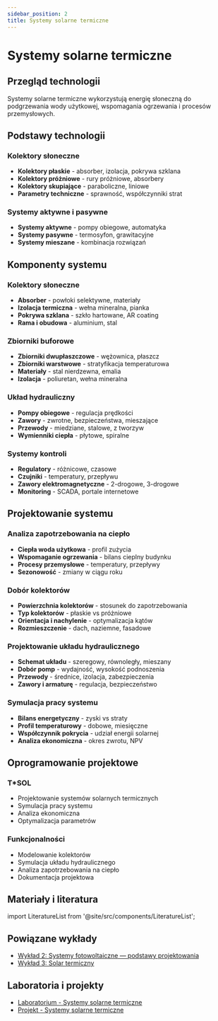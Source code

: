 ```yaml
---
sidebar_position: 2
title: Systemy solarne termiczne
---
```


# Systemy solarne termiczne

## Przegląd technologii

Systemy solarne termiczne wykorzystują energię słoneczną do podgrzewania wody użytkowej, wspomagania ogrzewania i procesów przemysłowych.

## Podstawy technologii

### Kolektory słoneczne
- **Kolektory płaskie** - absorber, izolacja, pokrywa szklana
- **Kolektory próżniowe** - rury próżniowe, absorbery
- **Kolektory skupiające** - paraboliczne, liniowe
- **Parametry techniczne** - sprawność, współczynniki strat

### Systemy aktywne i pasywne
- **Systemy aktywne** - pompy obiegowe, automatyka
- **Systemy pasywne** - termosyfon, grawitacyjne
- **Systemy mieszane** - kombinacja rozwiązań

## Komponenty systemu

### Kolektory słoneczne
- **Absorber** - powłoki selektywne, materiały
- **Izolacja termiczna** - wełna mineralna, pianka
- **Pokrywa szklana** - szkło hartowane, AR coating
- **Rama i obudowa** - aluminium, stal

### Zbiorniki buforowe
- **Zbiorniki dwupłaszczowe** - wężownica, płaszcz
- **Zbiorniki warstwowe** - stratyfikacja temperaturowa
- **Materiały** - stal nierdzewna, emalia
- **Izolacja** - poliuretan, wełna mineralna

### Układ hydrauliczny
- **Pompy obiegowe** - regulacja prędkości
- **Zawory** - zwrotne, bezpieczeństwa, mieszające
- **Przewody** - miedziane, stalowe, z tworzyw
- **Wymienniki ciepła** - płytowe, spiralne

### Systemy kontroli
- **Regulatory** - różnicowe, czasowe
- **Czujniki** - temperatury, przepływu
- **Zawory elektromagnetyczne** - 2-drogowe, 3-drogowe
- **Monitoring** - SCADA, portale internetowe

## Projektowanie systemu

### Analiza zapotrzebowania na ciepło
- **Ciepła woda użytkowa** - profil zużycia
- **Wspomaganie ogrzewania** - bilans cieplny budynku
- **Procesy przemysłowe** - temperatury, przepływy
- **Sezonowość** - zmiany w ciągu roku

### Dobór kolektorów
- **Powierzchnia kolektorów** - stosunek do zapotrzebowania
- **Typ kolektorów** - płaskie vs próżniowe
- **Orientacja i nachylenie** - optymalizacja kątów
- **Rozmieszczenie** - dach, naziemne, fasadowe

### Projektowanie układu hydraulicznego
- **Schemat układu** - szeregowy, równoległy, mieszany
- **Dobór pomp** - wydajność, wysokość podnoszenia
- **Przewody** - średnice, izolacja, zabezpieczenia
- **Zawory i armaturę** - regulacja, bezpieczeństwo

### Symulacja pracy systemu
- **Bilans energetyczny** - zyski vs straty
- **Profil temperaturowy** - dobowe, miesięczne
- **Współczynnik pokrycia** - udział energii solarnej
- **Analiza ekonomiczna** - okres zwrotu, NPV

## Oprogramowanie projektowe

### T*SOL
- Projektowanie systemów solarnych termicznych
- Symulacja pracy systemu
- Analiza ekonomiczna
- Optymalizacja parametrów

### Funkcjonalności
- Modelowanie kolektorów
- Symulacja układu hydraulicznego
- Analiza zapotrzebowania na ciepło
- Dokumentacja projektowa

## Materiały i literatura

import LiteratureList from '@site/src/components/LiteratureList';

<LiteratureList topic="software" title="Podręczniki oprogramowania" />

## Powiązane wykłady

- [Wykład 2: Systemy fotowoltaiczne — podstawy projektowania](/docs/wyklady/wyklad-02-pv-podstawy)
- [Wykład 3: Solar termiczny](/docs/wyklady/wyklad-03-solar-termiczny)

## Laboratoria i projekty

- [Laboratorium - Systemy solarne termiczne](/docs/projekty/solar-thermal-systems)
- [Projekt - Systemy solarne termiczne](/docs/projekty/solar-thermal-systems)
